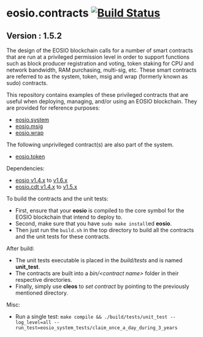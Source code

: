 # eosio.contracts [![Build Status](https://travis-ci.org/worldwide-asset-exchange/wax-eos-contracts.svg?branch=develop)](https://travis-ci.org/worldwide-asset-exchange/wax-eos-contracts)

## Version : 1.5.2

The design of the EOSIO blockchain calls for a number of smart contracts that are run at a privileged permission level in order to support functions such as block producer registration and voting, token staking for CPU and network bandwidth, RAM purchasing, multi-sig, etc.  These smart contracts are referred to as the system, token, msig and wrap (formerly known as sudo) contracts.

This repository contains examples of these privileged contracts that are useful when deploying, managing, and/or using an EOSIO blockchain.  They are provided for reference purposes:

   * [eosio.system](https://github.com/eosio/eosio.contracts/tree/master/eosio.system)
   * [eosio.msig](https://github.com/eosio/eosio.contracts/tree/master/eosio.msig)
   * [eosio.wrap](https://github.com/eosio/eosio.contracts/tree/master/eosio.wrap)

The following unprivileged contract(s) are also part of the system.
   * [eosio.token](https://github.com/eosio/eosio.contracts/tree/master/eosio.token)

Dependencies:
* [eosio v1.4.x](https://github.com/EOSIO/eos/releases/tag/v1.4.6) to [v1.6.x](https://github.com/EOSIO/eos/releases/tag/v1.6.0)
* [eosio.cdt v1.4.x](https://github.com/EOSIO/eosio.cdt/releases/tag/v1.4.1) to [v1.5.x](https://github.com/EOSIO/eosio.cdt/releases/tag/v1.5.0)

To build the contracts and the unit tests:
* First, ensure that your __eosio__ is compiled to the core symbol for the EOSIO blockchain that intend to deploy to.
* Second, make sure that you have ```sudo make install```ed __eosio__.
* Then just run the ```build.sh``` in the top directory to build all the contracts and the unit tests for these contracts.

After build:
* The unit tests executable is placed in the _build/tests_ and is named __unit_test__.
* The contracts are built into a _bin/\<contract name\>_ folder in their respective directories.
* Finally, simply use __cleos__ to _set contract_ by pointing to the previously mentioned directory.

Misc:
* Run a single test: `make compile && ./build/tests/unit_test --log_level=all --run_test=eosio_system_tests/claim_once_a_day_during_3_years`
